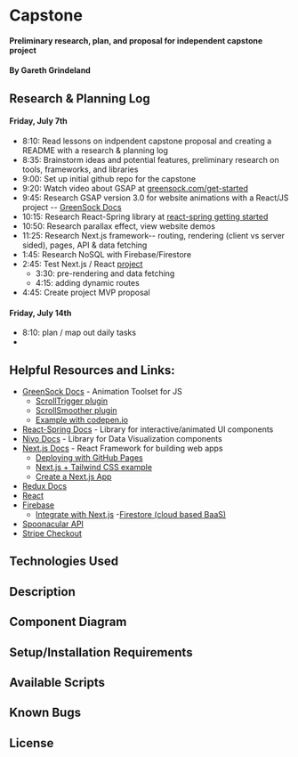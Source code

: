 # Capstone

#### Preliminary research, plan, and proposal for independent capstone project

#### By Gareth Grindeland

## Research & Planning Log

#### Friday, July 7th
* 8:10: Read lessons on indpendent capstone proposal and creating a README with a research & planning log
* 8:35: Brainstorm ideas and potential features, preliminary research on tools, frameworks, and libraries
* 9:00: Set up initial github repo for the capstone
* 9:20: Watch video about GSAP at [greensock.com/get-started](https://greensock.com/get-started/)
* 9:45: Research GSAP version 3.0 for website animations with a React/JS project -- [GreenSock Docs](https://greensock.com/docs/)
* 10:15: Research React-Spring library at [react-spring getting started](https://www.react-spring.dev/docs/getting-started)
* 10:50: Research parallax effect, view website demos
* 11:25: Research Next.js framework-- routing, rendering (client vs server sided), pages, API & data fetching
* 1:45: Research NoSQL with Firebase/Firestore
* 2:45: Test Next.js / React [project](https://github.com/gareth-24/nextjs-blog)
  - 3:30: pre-rendering and data fetching
  - 4:15: adding dynamic routes
* 4:45: Create project MVP proposal

#### Friday, July 14th
* 8:10: plan / map out daily tasks
* 

## Helpful Resources and Links:

* [GreenSock Docs](https://greensock.com/docs/) - Animation Toolset for JS
  - [ScrollTrigger plugin](https://greensock.com/docs/v3/Plugins/ScrollTrigger)
  - [ScrollSmoother plugin](https://greensock.com/docs/v3/Plugins/ScrollSmoother)
  - [Example with codepen.io](https://codepen.io/isladjan/pen/abdyPBw)
* [React-Spring Docs](https://www.react-spring.dev/docs) - Library for interactive/animated UI components
* [Nivo Docs](https://nivo.rocks/) - Library for Data Visualization components
* [Next.js Docs](https://nextjs.org/docs) - React Framework for building web apps
  - [Deploying with GitHub Pages](https://github.com/vercel/next.js/tree/canary/examples/github-pages)
  - [Next.js + Tailwind CSS example](https://github.com/vercel/next.js/tree/canary/examples/with-tailwindcss)
  - [Create a Next.js App](https://nextjs.org/learn/basics/create-nextjs-app)
* [Redux Docs](https://redux.js.org/introduction/getting-started)
* [React](https://react.dev/reference/react)
* [Firebase](https://firebase.google.com/)
  - [Integrate with Next.js](https://firebase.google.com/docs/hosting/frameworks/nextjs)
  -[Firestore (cloud based BaaS)](https://firebase.google.com/products/firestore)
* [Spoonacular API](https://spoonacular.com/food-api)
* [Stripe Checkout](https://stripe.com/docs/payments/checkout)


## Technologies Used

<!-- * Git
* JavaScript
* React version 18.2.0
*  -->

## Description

<!-- _(Full Description)_ -->

## Component Diagram

<!-- ![diagram](src/img/component-diagram.jpg) -->

## Setup/Installation Requirements



## Available Scripts



## Known Bugs



## License